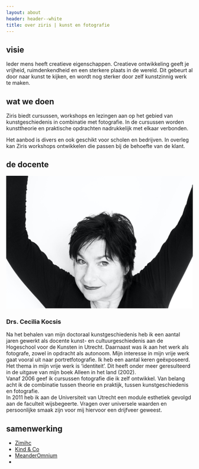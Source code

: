 ```yaml
---
layout: about
header: header--white
title: over ziris | kunst en fotografie
---
```

## visie

Ieder mens heeft creatieve eigenschappen. Creatieve ontwikkeling geeft je vrijheid, ruimdenkendheid en een sterkere plaats in de wereld. Dit gebeurt al door naar kunst te kijken, en wordt nog sterker door zelf kunstzinnig werk te maken.

## wat we doen

Ziris biedt cursussen, workshops en lezingen aan op het gebied van kunstgeschiedenis in combinatie met fotografie. In de cursussen worden kunsttheorie en praktische opdrachten nadrukkelijk met elkaar verbonden.

Het aanbod is divers en ook geschikt voor scholen en bedrijven. In overleg kan Ziris workshops ontwikkelen die passen bij de behoefte van de klant.

## de docente

![Cecilia Kocsis, Hoera. Een zelfportret](/assets/img/hoera-web.jpg "Cecilia Kocsis")

### Drs. Cecilia Kocsis

Na het behalen van mijn doctoraal kunstgeschiedenis heb ik een aantal jaren gewerkt als docente kunst- en cultuurgeschiedenis aan de Hogeschool voor de Kunsten in Utrecht. Daarnaast was ik aan het werk als fotografe, zowel in opdracht als autonoom. Mijn interesse in mijn vrije werk gaat vooral uit naar portretfotografie. Ik heb een aantal keren geëxposeerd. Het thema in mijn vrije werk is ‘identiteit’. Dit heeft onder meer geresulteerd in de uitgave van mijn boek Alleen in het land (2002).<br>
Vanaf 2006 geef ik cursussen fotografie die ik zelf ontwikkel. Van belang acht ik de combinatie tussen theorie en praktijk, tussen kunstgeschiedenis en fotografie.<br>
In 2011 heb ik aan de Universiteit van Utrecht een module esthetiek gevolgd aan de faculteit wijsbegeerte. Vragen over universele waarden en persoonlijke smaak zijn voor mij
hiervoor een drijfveer geweest.

## samenwerking

* [Zimihc](https://www.zimihc.nl/)
* [Kind & Co](https://www.kmnkindenco.nl/)
* [MeanderOmnium](https://www.meanderomnium.nl/)
*